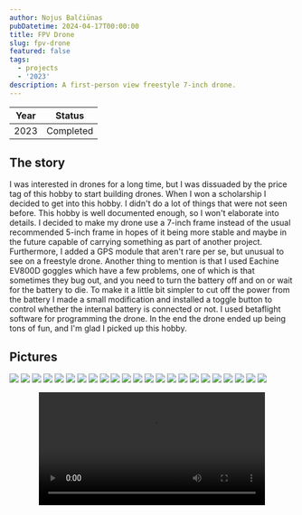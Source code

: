 ```yaml
---
author: Nojus Balčiūnas
pubDatetime: 2024-04-17T00:00:00
title: FPV Drone
slug: fpv-drone
featured: false
tags:
  - projects
  - '2023'
description: A first-person view freestyle 7-inch drone.
---
```


| Year |  Status   |
|:----:|:---------:|
| 2023 | Completed |

## The story

I was interested in drones for a long time, but I was dissuaded by the price tag of this hobby to start building drones.
When I won a scholarship I decided to get into this hobby.
I didn't do a lot of things that were not seen before.
This hobby is well documented enough, so I won't elaborate into details.
I decided to make my drone use a 7-inch frame instead of the usual recommended 5-inch frame in hopes of it being more stable and maybe in the future capable of carrying something as part of another project.
Furthermore, I added a GPS module that aren't rare per se, but unusual to see on a freestyle drone.
Another thing to mention is that I used Eachine EV800D goggles which have a few problems, one of which is that sometimes they bug out, and you need to turn the battery off and on or wait for the battery to die.
To make it a little bit simpler to cut off the power from the battery I made a small modification and installed a toggle button to control whether the internal battery is connected or not.
I used betaflight software for programming the drone.
In the end the drone ended up being tons of fun, and I'm glad I picked up this hobby.

## Pictures

![](../../assets/images/fpv-drone/1.jpg)
![](../../assets/images/fpv-drone/2.jpg)
![](../../assets/images/fpv-drone/3.jpg)
![](../../assets/images/fpv-drone/4.jpg)
![](../../assets/images/fpv-drone/5.jpg)
![](../../assets/images/fpv-drone/6.jpg)
![](../../assets/images/fpv-drone/7.jpg)
![](../../assets/images/fpv-drone/8.jpg)
![](../../assets/images/fpv-drone/9.jpg)
![](../../assets/images/fpv-drone/10.jpg)
![](../../assets/images/fpv-drone/11.jpg)
![](../../assets/images/fpv-drone/12.jpg)
![](../../assets/images/fpv-drone/13.jpg)
![](../../assets/images/fpv-drone/14.jpg)
![](../../assets/images/fpv-drone/15.jpg)
![](../../assets/images/fpv-drone/16.jpg)
![](../../assets/images/fpv-drone/17.jpg)
![](../../assets/images/fpv-drone/18.jpg)
![](../../assets/images/fpv-drone/19.jpg)
![](../../assets/images/fpv-drone/20.jpg)
![](../../assets/images/fpv-drone/21.jpg)
![](../../assets/images/fpv-drone/22.jpg)
![](../../assets/images/fpv-drone/23.jpg)
<center>
<video width="400" height="auto" controls>
  <source src="/assets/fpv-drone/1.mp4" type="video/mp4">
</video>
</center>

